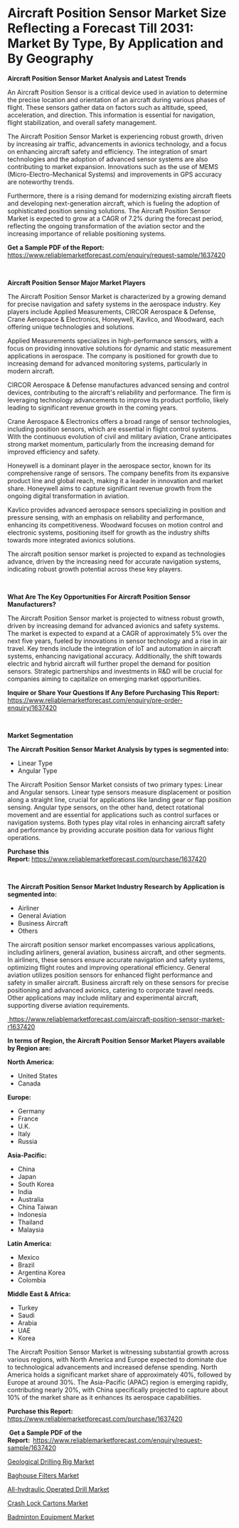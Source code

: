 <p><h1>Aircraft Position Sensor Market Size Reflecting a Forecast Till 2031: Market By Type, By Application and By Geography</h1></p><p><strong>Aircraft Position Sensor Market Analysis and Latest Trends</strong></p>
<p><p>An Aircraft Position Sensor is a critical device used in aviation to determine the precise location and orientation of an aircraft during various phases of flight. These sensors gather data on factors such as altitude, speed, acceleration, and direction. This information is essential for navigation, flight stabilization, and overall safety management.</p><p>The Aircraft Position Sensor Market is experiencing robust growth, driven by increasing air traffic, advancements in avionics technology, and a focus on enhancing aircraft safety and efficiency. The integration of smart technologies and the adoption of advanced sensor systems are also contributing to market expansion. Innovations such as the use of MEMS (Micro-Electro-Mechanical Systems) and improvements in GPS accuracy are noteworthy trends.</p><p>Furthermore, there is a rising demand for modernizing existing aircraft fleets and developing next-generation aircraft, which is fueling the adoption of sophisticated position sensing solutions. The Aircraft Position Sensor Market is expected to grow at a CAGR of 7.2% during the forecast period, reflecting the ongoing transformation of the aviation sector and the increasing importance of reliable positioning systems.</p></p>
<p><strong>Get a Sample PDF of the Report:&nbsp;</strong> <a href="https://www.reliablemarketforecast.com/enquiry/request-sample/1637420">https://www.reliablemarketforecast.com/enquiry/request-sample/1637420</a></p>
<p>&nbsp;</p>
<p><strong>Aircraft Position Sensor Major Market Players</strong></p>
<p><p>The Aircraft Position Sensor Market is characterized by a growing demand for precise navigation and safety systems in the aerospace industry. Key players include Applied Measurements, CIRCOR Aerospace & Defense, Crane Aerospace & Electronics, Honeywell, Kavlico, and Woodward, each offering unique technologies and solutions.</p><p>Applied Measurements specializes in high-performance sensors, with a focus on providing innovative solutions for dynamic and static measurement applications in aerospace. The company is positioned for growth due to increasing demand for advanced monitoring systems, particularly in modern aircraft.</p><p>CIRCOR Aerospace & Defense manufactures advanced sensing and control devices, contributing to the aircraft's reliability and performance. The firm is leveraging technology advancements to improve its product portfolio, likely leading to significant revenue growth in the coming years.</p><p>Crane Aerospace & Electronics offers a broad range of sensor technologies, including position sensors, which are essential in flight control systems. With the continuous evolution of civil and military aviation, Crane anticipates strong market momentum, particularly from the increasing demand for improved efficiency and safety.</p><p>Honeywell is a dominant player in the aerospace sector, known for its comprehensive range of sensors. The company benefits from its expansive product line and global reach, making it a leader in innovation and market share. Honeywell aims to capture significant revenue growth from the ongoing digital transformation in aviation.</p><p>Kavlico provides advanced aerospace sensors specializing in position and pressure sensing, with an emphasis on reliability and performance, enhancing its competitiveness. Woodward focuses on motion control and electronic systems, positioning itself for growth as the industry shifts towards more integrated avionics solutions.</p><p>The aircraft position sensor market is projected to expand as technologies advance, driven by the increasing need for accurate navigation systems, indicating robust growth potential across these key players.</p></p>
<p>&nbsp;</p>
<p><strong>What Are The Key Opportunities For Aircraft Position Sensor Manufacturers?</strong></p>
<p><p>The Aircraft Position Sensor market is projected to witness robust growth, driven by increasing demand for advanced avionics and safety systems. The market is expected to expand at a CAGR of approximately 5% over the next five years, fueled by innovations in sensor technology and a rise in air travel. Key trends include the integration of IoT and automation in aircraft systems, enhancing navigational accuracy. Additionally, the shift towards electric and hybrid aircraft will further propel the demand for position sensors. Strategic partnerships and investments in R&D will be crucial for companies aiming to capitalize on emerging market opportunities.</p></p>
<p><strong>Inquire or Share Your Questions If Any Before Purchasing This Report:</strong> <a href="https://www.reliablemarketforecast.com/enquiry/pre-order-enquiry/1637420">https://www.reliablemarketforecast.com/enquiry/pre-order-enquiry/1637420</a></p>
<p>&nbsp;</p>
<p><strong>Market Segmentation</strong></p>
<p><strong>The Aircraft Position Sensor Market Analysis by types is segmented into:</strong></p>
<p><ul><li>Linear Type</li><li>Angular Type</li></ul></p>
<p><p>The Aircraft Position Sensor Market consists of two primary types: Linear and Angular sensors. Linear type sensors measure displacement or position along a straight line, crucial for applications like landing gear or flap position sensing. Angular type sensors, on the other hand, detect rotational movement and are essential for applications such as control surfaces or navigation systems. Both types play vital roles in enhancing aircraft safety and performance by providing accurate position data for various flight operations.</p></p>
<p><strong>Purchase this Report:&nbsp;</strong><a href="https://www.reliablemarketforecast.com/purchase/1637420">https://www.reliablemarketforecast.com/purchase/1637420</a></p>
<p>&nbsp;</p>
<p><strong>The Aircraft Position Sensor Market Industry Research by Application is segmented into:</strong></p>
<p><ul><li>Airliner</li><li>General Aviation</li><li>Business Aircraft</li><li>Others</li></ul></p>
<p><p>The aircraft position sensor market encompasses various applications, including airliners, general aviation, business aircraft, and other segments. In airliners, these sensors ensure accurate navigation and safety systems, optimizing flight routes and improving operational efficiency. General aviation utilizes position sensors for enhanced flight performance and safety in smaller aircraft. Business aircraft rely on these sensors for precise positioning and advanced avionics, catering to corporate travel needs. Other applications may include military and experimental aircraft, supporting diverse aviation requirements.</p></p>
<p><a href="https://www.reliablemarketforecast.com/aircraft-position-sensor-market-r1637420">&nbsp;https://www.reliablemarketforecast.com/aircraft-position-sensor-market-r1637420</a></p>
<p><strong>In terms of Region, the Aircraft Position Sensor Market Players available by Region are:</strong></p>
<p>
    <p> <strong> North America: </strong>
        <ul>
            <li>United States</li>
            <li>Canada</li>
        </ul>
        </p> 
    <p> <strong> Europe: </strong>
        <ul>
            <li>Germany</li>
            <li>France</li>
            <li>U.K.</li>
            <li>Italy</li>
            <li>Russia</li>
        </ul>
        </p> 
    <p> <strong> Asia-Pacific: </strong>
        <ul>
            <li>China</li>
            <li>Japan</li>
            <li>South Korea</li>
            <li>India</li>
            <li>Australia</li>
            <li>China Taiwan</li>
            <li>Indonesia</li>
            <li>Thailand</li>
            <li>Malaysia</li>
        </ul>
        </p> 
    <p> <strong> Latin America: </strong>
        <ul>
            <li>Mexico</li>
            <li>Brazil</li>
            <li>Argentina Korea</li>
            <li>Colombia</li>
        </ul>
        </p> 
    <p> <strong> Middle East & Africa: </strong>
        <ul>
            <li>Turkey</li>
            <li>Saudi</li>
            <li>Arabia</li>
            <li>UAE</li>
            <li>Korea</li>
        </ul>
    </p>
    </p>
<p><p>The Aircraft Position Sensor Market is witnessing substantial growth across various regions, with North America and Europe expected to dominate due to technological advancements and increased defense spending. North America holds a significant market share of approximately 40%, followed by Europe at around 30%. The Asia-Pacific (APAC) region is emerging rapidly, contributing nearly 20%, with China specifically projected to capture about 10% of the market share as it enhances its aerospace capabilities.</p></p>
<p><strong>Purchase this Report: </strong><a href="https://www.reliablemarketforecast.com/purchase/1637420">https://www.reliablemarketforecast.com/purchase/1637420</a></p>
<p>&nbsp;<strong>Get a Sample PDF of the Report:&nbsp;&nbsp;</strong><a href="https://www.reliablemarketforecast.com/enquiry/request-sample/1637420">https://www.reliablemarketforecast.com/enquiry/request-sample/1637420</a></p>
<p><strong></strong></p>
<p><p><a href="https://medium.com/@dewayneber2023/strategic-roadmap-global-geological-drilling-rig-market-insights-and-opportunities-2024-2031-7bdfd0615035?postPublishedType=repub">Geological Drilling Rig Market</a></p><p><a href="https://www.linkedin.com/pulse/global-baghouse-filters-market-trends-insights-growth-opportunities-y3ise?trackingId=q5U7PR7mSCy1BJbvtRpw4A%3D%3D">Baghouse Filters Market</a></p><p><a href="https://medium.com/@dewayneber2023/why-should-you-invest-in-all-hydraulic-operated-drill-3fde3605fbe0">All-hydraulic Operated Drill Market</a></p><p><a href="https://issuu.com/reportprime-2/docs/crash-lock-cartons-market-size-2030_798fda34d199b5">Crash Lock Cartons Market</a></p><p><a href="https://www.linkedin.com/pulse/badminton-equipment-market-size-share-competitive-landscape-i2gsc?trackingId=JzcYDuTVTlaP%2F%2BlZXtRkDQ%3D%3D">Badminton Equipment Market</a></p></p>
